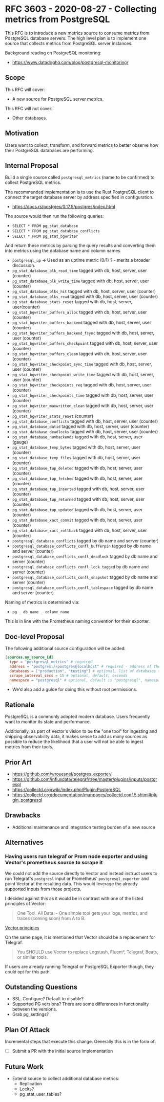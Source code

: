 # RFC 3603 - 2020-08-27 - Collecting metrics from PostgreSQL

This RFC is to introduce a new metrics source to consume metrics from PostgreSQL database servers. The high level plan is to implement one source that collects metrics from PostgreSQL server instances.

Background reading on PostgreSQL monitoring:

- https://www.datadoghq.com/blog/postgresql-monitoring/

## Scope

This RFC will cover:

- A new source for PostgreSQL server metrics.

This RFC will not cover:

- Other databases.

## Motivation

Users want to collect, transform, and forward metrics to better observe how their PostgreSQL databases are performing.

## Internal Proposal

Build a single source called `postgresql_metrics` (name to be confirmed) to collect PostgreSQL metrics.

The recommended implementation is to use the Rust PostgreSQL client to connect the target database server by address specified in configuration.

- https://docs.rs/postgres/0.17.5/postgres/index.html

The source would then run the following queries:

- `SELECT * FROM pg_stat_database`
- `SELECT * FROM pg_stat_database_conflicts`
- `SELECT * FROM pg_stat_bgwriter`

And return these metrics by parsing the query results and converting them into metrics using the database name and column names.

- `postgresql_up` -> Used as an uptime metric (0/1) ? - merits a broader discussion.
- `pg_stat_database_blk_read_time` tagged with db, host, server, user (counter)
- `pg_stat_database_blk_write_time` tagged with db, host, server, user (counter)
- `pg_stat_database_blks_hit` tagged with db, host, server, user (counter)
- `pg_stat_database_blks_read` tagged with db, host, server, user (counter)
- `pg_stat_database_stats_reset` tagged with db, host, server, user(counter)
- `pg_stat_bgwriter_buffers_alloc` tagged with db, host, server, user (counter)
- `pg_stat_bgwriter_buffers_backend` tagged with db, host, server, user (counter)
- `pg_stat_bgwriter_buffers_backend_fsync` tagged with db, host, server, user (counter)
- `pg_stat_bgwriter_buffers_checkpoint` tagged with db, host, server, user (counter)
- `pg_stat_bgwriter_buffers_clean` tagged with db, host, server, user (counter)
- `pg_stat_bgwriter_checkpoint_sync_time` tagged with db, host, server, user (counter)
- `pg_stat_bgwriter_checkpoint_write_time` tagged with db, host, server, user (counter)
- `pg_stat_bgwriter_checkpoints_req` tagged with db, host, server, user (counter)
- `pg_stat_bgwriter_checkpoints_time` tagged with db, host, server, user (counter)
- `pg_stat_bgwriter_maxwritten_clean` tagged with db, host, server, user (counter)
- `pg_stat_bgwriter_stats_reset` (counter)
- `pg_stat_database_conflicts` tagged with db, host, server, user (counter)
- `pg_stat_database_datid` tagged with db, host, server, user (counter)
- `pg_stat_database_deadlocks` tagged with db, host, server, user (counter)
- `pg_stat_database_numbackends` tagged with db, host, server, user (gauge)
- `pg_stat_database_temp_bytes` tagged with db, host, server, user (counter)
- `pg_stat_database_temp_files` tagged with db, host, server, user (counter)
- `pg_stat_database_tup_deleted` tagged with db, host, server, user (counter)
- `pg_stat_database_tup_fetched` tagged with db, host, server, user (counter)
- `pg_stat_database_tup_inserted` tagged with db, host, server, user (counter)
- `pg_stat_database_tup_returned` tagged with db, host, server, user (counter)
- `pg_stat_database_tup_updated` tagged with db, host, server, user (counter)
- `pg_stat_database_xact_commit` tagged with db, host, server, user (counter)
- `pg_stat_database_xact_rollback` tagged with db, host, server, user (counter)
- `postgresql_database_conflicts` tagged by db name and server (counter)
- `postgresql_database_conflicts_confl_bufferpin` tagged by db name and server (counter)
- `postgresql_database_conflicts_confl_deadlock` tagged by db name and server (counter)
- `postgresql_database_conflicts_confl_lock tagged` by db name and server (counter)
- `postgresql_database_conflicts_confl_snapshot` tagged by db name and server (counter)
- `postgresql_database_conflicts_confl_tablespace` tagged by db name and server (counter)

Naming of metrics is determined via:

- `pg _ db_name _ column_name`

This is in line with the Prometheus naming convention for their exporter.

## Doc-level Proposal

The following additional source configuration will be added:

```toml
[sources.my_source_id]
  type = "postgresql_metrics" # required
  address = "postgres://postgres@localhost" # required - address of the PG server.
  databases = ["production", "testing"] # optional, list of databases to query. Defaults to all if not specified.
  scrape_interval_secs = 15 # optional, default, seconds
  namespace = "postgresql" # optional, default is "postgresql", namespace to put metrics under
```

- We'd also add a guide for doing this without root permissions.

## Rationale

PostgreSQL is a commonly adopted modern database. Users frequently want to monitor its state and performance.

Additionally, as part of Vector's vision to be the "one tool" for ingesting and shipping observability data, it makes sense to add as many sources as possible to reduce the likelihood that a user will not be able to ingest metrics from their tools.

## Prior Art

- https://github.com/wrouesnel/postgres_exporter/
- https://github.com/influxdata/telegraf/tree/master/plugins/inputs/postgresql
- https://collectd.org/wiki/index.php/Plugin:PostgreSQL
- https://collectd.org/documentation/manpages/collectd.conf.5.shtml#plugin_postgresql

## Drawbacks

- Additional maintenance and integration testing burden of a new source

## Alternatives

### Having users run telegraf or Prom node exporter and using Vector's prometheus source to scrape it

We could not add the source directly to Vector and instead instruct users to run Telegraf's `postgresl` input or Prometheus' `postgresql_exporter` and point Vector at the resulting data. This would leverage the already supported inputs from those projects.

I decided against this as it would be in contrast with one of the listed
principles of Vector:

> One Tool. All Data. - One simple tool gets your logs, metrics, and traces
> (coming soon) from A to B.

[Vector
principles](https://vector.dev/docs/about/what-is-vector/#who-should-use-vector)

On the same page, it is mentioned that Vector should be a replacement for
Telegraf.

> You SHOULD use Vector to replace Logstash, Fluent*, Telegraf, Beats, or
> similar tools.

If users are already running Telegraf or PostgreSQL Exporter though, they could opt for this path.

## Outstanding Questions

- SSL. Configure? Default to disable?
- Supported PG versions? There are some differences in functionality between the versions.
- Grab pg_settings?

## Plan Of Attack

Incremental steps that execute this change. Generally this is in the form of:

- [ ] Submit a PR with the initial source implementation

## Future Work

- Extend source to collect additional database metrics:
  - Replication
  - Locks?
  - pg_stat_user_tables?
